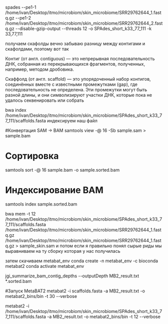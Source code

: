 spades --pe1-1 /home/ivan/Desktop/itmo/microbiom/skin_microbiome/SRR29762644_1.fastq.gz --pe1-2 /home/ivan/Desktop/itmo/microbiom/skin_microbiome/SRR29762644_2.fastq.gz --disable-gzip-output --threads 12 -o SPAdes_short_k33_77_111 -k 33,77,111

получаем скафолды 
вечно забываю разницу между контигами и скафолдами, поэтому вот так 

Контиг (от англ. contiguous) — это непрерывная последовательность ДНК, собранная из перекрывающихся фрагментов, полученных, например, методом дробовика. 

Скаффолд (от англ. scaffold) — это упорядоченный набор контигов, соединённых вместе с известными промежутками (gap), где последовательность не определена. Эти промежутки могут быть разной длины, и они символизируют участки ДНК, которые пока не удалось секвенировать или собрать

 bwa index /home/ivan/Desktop/itmo/microbiom/skin_microbiome/SPAdes_short_k33_77_111/scaffolds.fasta индексируем наш файл 
 
#Конвертация SAM → BAM
samtools view -@ 16 -Sb sample.sam > sample.bam
 

# Cортировка
samtools sort -@ 16 sample.bam -o sample.sorted.bam

# Индексирование BAM
samtools index sample.sorted.bam

 bwa mem -t 12 /home/ivan/Desktop/itmo/microbiom/skin_microbiome/SPAdes_short_k33_77_111/scaffolds.fasta /home/ivan/Desktop/itmo/microbiom/skin_microbiome/SRR29762644_1.fastq.gz /home/ivan/Desktop/itmo/microbiom/skin_microbiome/SRR29762644_1.fastq.gz > sample_skin.sam и потом если я правильно понял сырые риды мы выравниваем на ту сборку которая у нас получилась 

затем скачиваем metabat_env
conda create -n metabat_env -c bioconda metabat2
conda activate metabat_env

jgi_summarize_bam_contig_depths --outputDepth MB2_result.txt *.sorted.bam

#Запуск MetaBAT2
metabat2 -i scaffolds.fasta -a MB2_result.txt -o metabat2_bins/bin -t
30 --verbose

metabat2 -i /home/ivan/Desktop/itmo/microbiom/skin_microbiome/SPAdes_short_k33_77_111/scaffolds.fasta -a MB2_result.txt -o metabat2_bins/bin -t 12 --verbose



